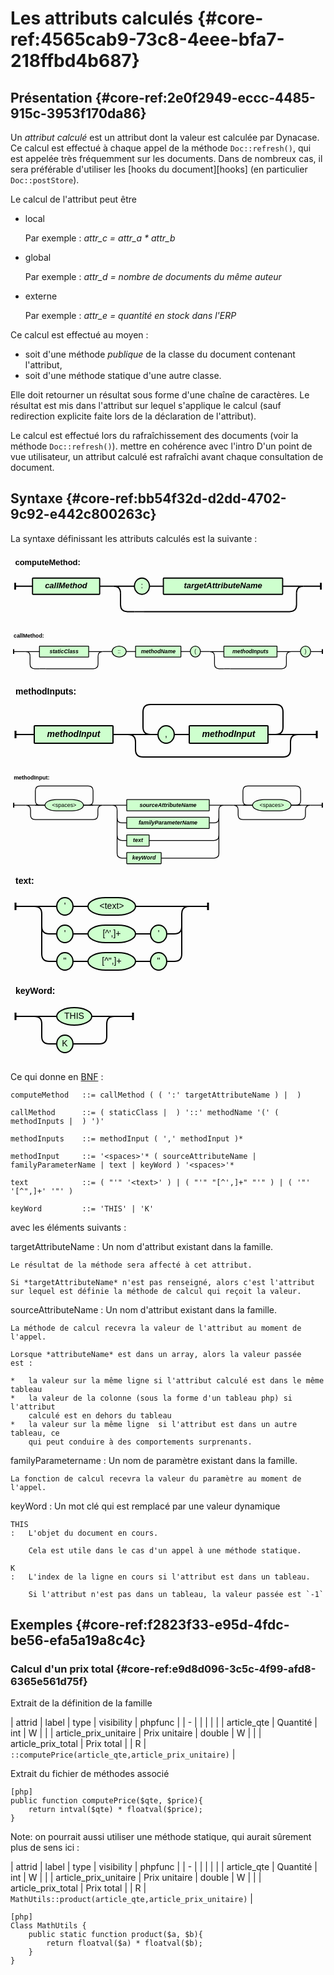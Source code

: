 # Les attributs calculés {#core-ref:4565cab9-73c8-4eee-bfa7-218ffbd4b687}
 
## Présentation {#core-ref:2e0f2949-eccc-4485-915c-3953f170da86}

Un *attribut calculé* est un attribut dont la valeur est calculée par Dynacase.
Ce calcul est effectué à chaque appel de la méthode `Doc::refresh()`, qui est
appelée très fréquemment sur les documents. Dans de nombreux cas, il sera
préférable d'utiliser les [hooks du document][hooks] (en particulier
`Doc::postStore`).

Le calcul de l'attribut peut être

*   local
    
    Par exemple : *attr_c = attr_a * attr_b*

*   global
    
    Par exemple : *attr_d = nombre de documents du même auteur*

*   externe
    
    Par exemple : *attr_e = quantité en stock dans l'ERP*

Ce calcul est effectué au moyen :

*   soit d'une méthode *publique* de la classe du document contenant l'attribut,
*   soit d'une méthode statique d'une autre classe.

Elle doit retourner un résultat sous forme d'une chaîne de caractères.
Le résultat est mis dans l'attribut sur lequel s'applique le calcul
(sauf redirection explicite faite lors de la déclaration de l'attribut).

Le calcul est effectué lors du rafraîchissement des documents (voir la méthode `Doc::refresh()`). <span class="fixme" data-assignedto="MCO">mettre en cohérence avec l'intro</span>
D'un point de vue utilisateur, un attribut calculé est rafraîchi avant chaque consultation de document.

## Syntaxe {#core-ref:bb54f32d-d2dd-4702-9c92-e442c800263c}

La syntaxe définissant les attributs calculés est la suivante :

<div class="grammar">

<svg width="544" height="132" viewBox="-8 -58 544 132 " xmlns="http://www.w3.org/2000/svg" version="1.1">
<defs><style type="text/css">.terminal_rect{fill:rgb(206,255,206);stroke:black;stroke-width:2;}.terminal_text{fill:black;font-family:Verdana,Sans-serif;text-anchor:middle;font-size:14px;}.symbol_rect{fill:rgb(206,255,206);stroke:black;stroke-width:2;}.symbol_text{fill:black;font-family:Verdana,Sans-serif;font-weight:bold;font-style:italic;text-anchor:middle;font-size:14px;}.path{fill:none;stroke:black;stroke-width:2;}.rule_text{fill:black;font-family:Verdana,Sans-serif;font-weight:bold;font-size:14px;}.rule_path_edge{fill:none;stroke:black;stroke-width:3;}</style></defs>
<text class="rule_text" x="0" y="-36" >computeMethod:</text>
<rect class="symbol_rect" x="30" y="-14" width="116" height="28" rx="1" />
<text class="symbol_text" x="88" y="4" >callMethod</text>
<rect class="terminal_rect" x="206" y="-14" width="26" height="28" rx="28" />
<text class="terminal_text" x="219" y="4" >:</text>
<rect class="symbol_rect" x="256" y="-14" width="206" height="28" rx="1" />
<text class="symbol_text" x="359" y="4" >targetAttributeName</text>
<path class="path" d="M232 0 L256 0" />
<path class="path" d="M206 44 L222 44" />
<path class="path" d="M170 0 L206 0 M170 0 Q182 0 182 12 M498 0 L462 0 M498 0 Q486 0 486 12" />
<path class="path" d="M194 44 L206 44 M194 44 Q182 44 182 32 L182 12 M474 44 L222 44 M474 44 Q486 44 486 32 L486 12" />
<path class="path" d="M146 0 L170 0" />
<path class="path" d="M0 0 L30 0 M528 0 L498 0" />
<path class="rule_path_edge" d="M0 -6 L0 6 M528 -6 L528 6" />
</svg>

<svg width="806" height="132" viewBox="-8 -58 806 132 " xmlns="http://www.w3.org/2000/svg" version="1.1">
<defs><style type="text/css">.terminal_rect{fill:rgb(206,255,206);stroke:black;stroke-width:2;}.terminal_text{fill:black;font-family:Verdana,Sans-serif;text-anchor:middle;font-size:14px;}.symbol_rect{fill:rgb(206,255,206);stroke:black;stroke-width:2;}.symbol_text{fill:black;font-family:Verdana,Sans-serif;font-weight:bold;font-style:italic;text-anchor:middle;font-size:14px;}.path{fill:none;stroke:black;stroke-width:2;}.rule_text{fill:black;font-family:Verdana,Sans-serif;font-weight:bold;font-size:14px;}.rule_path_edge{fill:none;stroke:black;stroke-width:3;}</style></defs>
<text class="rule_text" x="0" y="-36" >callMethod:</text>
<rect class="symbol_rect" x="66" y="-14" width="126" height="28" rx="1" />
<text class="symbol_text" x="129" y="4" >staticClass</text>
<path class="path" d="M66 44 L82 44" />
<path class="path" d="M30 0 L66 0 M30 0 Q42 0 42 12 M228 0 L192 0 M228 0 Q216 0 216 12" />
<path class="path" d="M54 44 L66 44 M54 44 Q42 44 42 32 L42 12 M204 44 L82 44 M204 44 Q216 44 216 32 L216 12" />
<rect class="terminal_rect" x="252" y="-14" width="36" height="28" rx="28" />
<text class="terminal_text" x="270" y="4" >::</text>
<rect class="symbol_rect" x="312" y="-14" width="116" height="28" rx="1" />
<text class="symbol_text" x="370" y="4" >methodName</text>
<rect class="terminal_rect" x="452" y="-14" width="26" height="28" rx="28" />
<text class="terminal_text" x="465" y="4" >(</text>
<rect class="symbol_rect" x="538" y="-14" width="136" height="28" rx="1" />
<text class="symbol_text" x="606" y="4" >methodInputs</text>
<path class="path" d="M538 44 L554 44" />
<path class="path" d="M502 0 L538 0 M502 0 Q514 0 514 12 M710 0 L674 0 M710 0 Q698 0 698 12" />
<path class="path" d="M526 44 L538 44 M526 44 Q514 44 514 32 L514 12 M686 44 L554 44 M686 44 Q698 44 698 32 L698 12" />
<rect class="terminal_rect" x="734" y="-14" width="26" height="28" rx="28" />
<text class="terminal_text" x="747" y="4" >)</text>
<path class="path" d="M228 0 L252 0" />
<path class="path" d="M288 0 L312 0" />
<path class="path" d="M428 0 L452 0" />
<path class="path" d="M478 0 L502 0" />
<path class="path" d="M710 0 L734 0" />
<path class="path" d="M0 0 L30 0 M790 0 L760 0" />
<path class="rule_path_edge" d="M0 -6 L0 6 M790 -6 L790 6" />
</svg>

<svg width="498" height="144" viewBox="-8 -86 498 144 " xmlns="http://www.w3.org/2000/svg" version="1.1">
<defs><style type="text/css">.terminal_rect{fill:rgb(206,255,206);stroke:black;stroke-width:2;}.terminal_text{fill:black;font-family:Verdana,Sans-serif;text-anchor:middle;font-size:14px;}.symbol_rect{fill:rgb(206,255,206);stroke:black;stroke-width:2;}.symbol_text{fill:black;font-family:Verdana,Sans-serif;font-weight:bold;font-style:italic;text-anchor:middle;font-size:14px;}.path{fill:none;stroke:black;stroke-width:2;}.rule_text{fill:black;font-family:Verdana,Sans-serif;font-weight:bold;font-size:14px;}.rule_path_edge{fill:none;stroke:black;stroke-width:3;}</style></defs>
<text class="rule_text" x="0" y="-64" >methodInputs:</text>
<rect class="symbol_rect" x="30" y="-14" width="126" height="28" rx="1" />
<text class="symbol_text" x="93" y="4" >methodInput</text>
<rect class="terminal_rect" x="228" y="-14" width="26" height="28" rx="28" />
<text class="terminal_text" x="241" y="4" >,</text>
<rect class="symbol_rect" x="278" y="-14" width="126" height="28" rx="1" />
<text class="symbol_text" x="341" y="4" >methodInput</text>
<path class="path" d="M254 0 L278 0" />
<path class="path" d="M228 0 L204 0 M216 0 Q204 0 204 -12 L204 -36 Q204 -48 216 -48 L416 -48 Q428 -48 428 -36 L428 -12 Q428 0 416 0 L404 0 L428 0" />
<path class="path" d="M228 0 L180 0 Q192 0 192 12 L192 24 Q192 36 204 36 L428 36 Q440 36 440 24 L440 12 Q440 0 452 0 L404 0 M180 0 L204 0 M428 0 L452 0" />
<path class="path" d="M156 0 L180 0" />
<path class="path" d="M0 0 L30 0 M482 0 L452 0" />
<path class="rule_path_edge" d="M0 -6 L0 6 M482 -6 L482 6" />
</svg>

<svg width="786" height="248" viewBox="-8 -86 786 248 " xmlns="http://www.w3.org/2000/svg" version="1.1">
<defs><style type="text/css">.terminal_rect{fill:rgb(206,255,206);stroke:black;stroke-width:2;}.terminal_text{fill:black;font-family:Verdana,Sans-serif;text-anchor:middle;font-size:14px;}.symbol_rect{fill:rgb(206,255,206);stroke:black;stroke-width:2;}.symbol_text{fill:black;font-family:Verdana,Sans-serif;font-weight:bold;font-style:italic;text-anchor:middle;font-size:14px;}.path{fill:none;stroke:black;stroke-width:2;}.rule_text{fill:black;font-family:Verdana,Sans-serif;font-weight:bold;font-size:14px;}.rule_path_edge{fill:none;stroke:black;stroke-width:3;}</style></defs>
<text class="rule_text" x="0" y="-64" >methodInput:</text>
<rect class="terminal_rect" x="78" y="-14" width="96" height="28" rx="28" />
<text class="terminal_text" x="126" y="4" >&lt;spaces&gt;</text>
<path class="path" d="M78 0 L54 0 M66 0 Q54 0 54 -12 L54 -36 Q54 -48 66 -48 L186 -48 Q198 -48 198 -36 L198 -12 Q198 0 186 0 L174 0 L198 0" />
<path class="path" d="M78 0 L30 0 Q42 0 42 12 L42 24 Q42 36 54 36 L198 36 Q210 36 210 24 L210 12 Q210 0 222 0 L174 0 M30 0 L54 0 M198 0 L222 0" />
<rect class="symbol_rect" x="282" y="-14" width="206" height="28" rx="1" />
<text class="symbol_text" x="385" y="4" >sourceAttributeName</text>
<rect class="symbol_rect" x="282" y="30" width="206" height="28" rx="1" />
<text class="symbol_text" x="385" y="48" >familyParameterName</text>
<rect class="symbol_rect" x="282" y="74" width="56" height="28" rx="1" />
<text class="symbol_text" x="310" y="92" >text</text>
<rect class="symbol_rect" x="282" y="118" width="86" height="28" rx="1" />
<text class="symbol_text" x="325" y="136" >keyWord</text>
<path class="path" d="M246 0 L282 0 M246 0 Q258 0 258 12 M524 0 L488 0 M524 0 Q512 0 512 12" />
<path class="path" d="M270 44 L282 44 M270 44 Q258 44 258 32 L258 12 M500 44 L488 44 M500 44 Q512 44 512 32 L512 12" />
<path class="path" d="M270 88 L282 88 M270 88 Q258 88 258 76 L258 32 M500 88 L338 88 M500 88 Q512 88 512 76 L512 32" />
<path class="path" d="M270 132 L282 132 M270 132 Q258 132 258 120 L258 76 M500 132 L368 132 M500 132 Q512 132 512 120 L512 76" />
<rect class="terminal_rect" x="596" y="-14" width="96" height="28" rx="28" />
<text class="terminal_text" x="644" y="4" >&lt;spaces&gt;</text>
<path class="path" d="M596 0 L572 0 M584 0 Q572 0 572 -12 L572 -36 Q572 -48 584 -48 L704 -48 Q716 -48 716 -36 L716 -12 Q716 0 704 0 L692 0 L716 0" />
<path class="path" d="M596 0 L548 0 Q560 0 560 12 L560 24 Q560 36 572 36 L716 36 Q728 36 728 24 L728 12 Q728 0 740 0 L692 0 M548 0 L572 0 M716 0 L740 0" />
<path class="path" d="M222 0 L246 0" />
<path class="path" d="M524 0 L548 0" />
<path class="path" d="M0 0 L30 0 M770 0 L740 0" />
<path class="rule_path_edge" d="M0 -6 L0 6 M770 -6 L770 6" />
</svg>

<svg width="324" height="176" viewBox="-8 -58 324 176 " xmlns="http://www.w3.org/2000/svg" version="1.1">
<defs><style type="text/css">.terminal_rect{fill:rgb(206,255,206);stroke:black;stroke-width:2;}.terminal_text{fill:black;font-family:Verdana,Sans-serif;text-anchor:middle;font-size:14px;}.symbol_rect{fill:rgb(206,255,206);stroke:black;stroke-width:2;}.symbol_text{fill:black;font-family:Verdana,Sans-serif;font-weight:bold;font-style:italic;text-anchor:middle;font-size:14px;}.path{fill:none;stroke:black;stroke-width:2;}.rule_text{fill:black;font-family:Verdana,Sans-serif;font-weight:bold;font-size:14px;}.rule_path_edge{fill:none;stroke:black;stroke-width:3;}</style></defs>
<text class="rule_text" x="0" y="-36" >text:</text>
<rect class="terminal_rect" x="66" y="-14" width="26" height="28" rx="28" />
<text class="terminal_text" x="79" y="4" >&apos;</text>
<rect class="terminal_rect" x="116" y="-14" width="76" height="28" rx="28" />
<text class="terminal_text" x="154" y="4" >&lt;text&gt;</text>
<path class="path" d="M92 0 L116 0" />
<rect class="terminal_rect" x="66" y="30" width="26" height="28" rx="28" />
<text class="terminal_text" x="79" y="48" >&apos;</text>
<rect class="terminal_rect" x="116" y="30" width="76" height="28" rx="28" />
<text class="terminal_text" x="154" y="48" >[^&apos;,]+</text>
<rect class="terminal_rect" x="216" y="30" width="26" height="28" rx="28" />
<text class="terminal_text" x="229" y="48" >&apos;</text>
<path class="path" d="M92 44 L116 44" />
<path class="path" d="M192 44 L216 44" />
<rect class="terminal_rect" x="66" y="74" width="26" height="28" rx="28" />
<text class="terminal_text" x="79" y="92" >&quot;</text>
<rect class="terminal_rect" x="116" y="74" width="76" height="28" rx="28" />
<text class="terminal_text" x="154" y="92" >[^&quot;,]+</text>
<rect class="terminal_rect" x="216" y="74" width="26" height="28" rx="28" />
<text class="terminal_text" x="229" y="92" >&quot;</text>
<path class="path" d="M92 88 L116 88" />
<path class="path" d="M192 88 L216 88" />
<path class="path" d="M30 0 L66 0 M30 0 Q42 0 42 12 M278 0 L192 0 M278 0 Q266 0 266 12" />
<path class="path" d="M54 44 L66 44 M54 44 Q42 44 42 32 L42 12 M254 44 L242 44 M254 44 Q266 44 266 32 L266 12" />
<path class="path" d="M54 88 L66 88 M54 88 Q42 88 42 76 L42 32 M254 88 L242 88 M254 88 Q266 88 266 76 L266 32" />
<path class="path" d="M0 0 L30 0 M308 0 L278 0" />
<path class="rule_path_edge" d="M0 -6 L0 6 M308 -6 L308 6" />
</svg>

<svg width="204" height="132" viewBox="-8 -58 204 132 " xmlns="http://www.w3.org/2000/svg" version="1.1">
<defs><style type="text/css">.terminal_rect{fill:rgb(206,255,206);stroke:black;stroke-width:2;}.terminal_text{fill:black;font-family:Verdana,Sans-serif;text-anchor:middle;font-size:14px;}.symbol_rect{fill:rgb(206,255,206);stroke:black;stroke-width:2;}.symbol_text{fill:black;font-family:Verdana,Sans-serif;font-weight:bold;font-style:italic;text-anchor:middle;font-size:14px;}.path{fill:none;stroke:black;stroke-width:2;}.rule_text{fill:black;font-family:Verdana,Sans-serif;font-weight:bold;font-size:14px;}.rule_path_edge{fill:none;stroke:black;stroke-width:3;}</style></defs>
<text class="rule_text" x="0" y="-36" >keyWord:</text>
<rect class="terminal_rect" x="66" y="-14" width="56" height="28" rx="28" />
<text class="terminal_text" x="94" y="4" >THIS</text>
<rect class="terminal_rect" x="66" y="30" width="26" height="28" rx="28" />
<text class="terminal_text" x="79" y="48" >K</text>
<path class="path" d="M30 0 L66 0 M30 0 Q42 0 42 12 M158 0 L122 0 M158 0 Q146 0 146 12" />
<path class="path" d="M54 44 L66 44 M54 44 Q42 44 42 32 L42 12 M134 44 L92 44 M134 44 Q146 44 146 32 L146 12" />
<path class="path" d="M0 0 L30 0 M188 0 L158 0" />
<path class="rule_path_edge" d="M0 -6 L0 6 M188 -6 L188 6" />
</svg>

</div>

Ce qui donne en [BNF][WP_BNF] :

    computeMethod   ::= callMethod ( ( ':' targetAttributeName ) |  )
    
    callMethod      ::= ( staticClass |  ) '::' methodName '(' ( methodInputs |  ) ')'
    
    methodInputs    ::= methodInput ( ',' methodInput )*
    
    methodInput     ::= '<spaces>'* ( sourceAttributeName | familyParameterName | text | keyWord ) '<spaces>'*
    
    text            ::= ( "'" '<text>' ) | ( "'" "[^',]+" "'" ) | ( '"' '[^",]+' '"' )
    
    keyWord         ::= 'THIS' | 'K'

avec les éléments suivants :

targetAttributeName
:   Un nom d'attribut existant dans la famille.
    
    Le résultat de la méthode sera affecté à cet attribut.
    
    Si *targetAttributeName* n'est pas renseigné, alors c'est l'attribut
    sur lequel est définie la méthode de calcul qui reçoit la valeur.

sourceAttributeName
:   Un nom d'attribut existant dans la famille.
    
    La méthode de calcul recevra la valeur de l'attribut au moment de l'appel.
    
    Lorsque *attributeName* est dans un array, alors la valeur passée est :
    
    *   la valeur sur la même ligne si l'attribut calculé est dans le même tableau
    *   la valeur de la colonne (sous la forme d'un tableau php) si l'attribut
        calculé est en dehors du tableau
    *   la valeur sur la même ligne  si l'attribut est dans un autre tableau, ce
        qui peut conduire à des comportements surprenants.

familyParametername
:   Un nom de paramètre existant dans la famille.
    
    La fonction de calcul recevra la valeur du paramètre au moment de l'appel.

keyWord
:   Un mot clé qui est remplacé par une valeur dynamique
    
    THIS
    :   L'objet du document en cours.
        
        Cela est utile dans le cas d'un appel à une méthode statique.
    
    K
    :   L'index de la ligne en cours si l'attribut est dans un tableau.
        
        Si l'attribut n'est pas dans un tableau, la valeur passée est `-1`

## Exemples {#core-ref:f2823f33-e95d-4fdc-be56-efa5a19a8c4c}

### Calcul d'un prix total {#core-ref:e9d8d096-3c5c-4f99-afd8-6365e561d75f}

Extrait de la définition de la famille

| attrid                | label         | type   | visibility | phpfunc                                             |
| -                     |               |        |            |                                                     |
| article_qte           | Quantité      | int    | W          |                                                     |
| article_prix_unitaire | Prix unitaire | double | W          |                                                     |
| article_prix_total    | Prix total    |        | R          | `::computePrice(article_qte,article_prix_unitaire)` |



Extrait du fichier de méthodes associé

    [php]
    public function computePrice($qte, $price){
        return intval($qte) * floatval($price);
    }

Note: on pourrait aussi utiliser une méthode statique, qui aurait sûrement plus de sens ici :

| attrid                | label         | type   | visibility | phpfunc                                                 |
| -                     |               |        |            |                                                         |
| article_qte           | Quantité      | int    | W          |                                                         |
| article_prix_unitaire | Prix unitaire | double | W          |                                                         |
| article_prix_total    | Prix total    |        | R          | `MathUtils::product(article_qte,article_prix_unitaire)` |

    [php]
    Class MathUtils {
        public static function product($a, $b){
            return floatval($a) * floatval($b);
        }
    }

<!-- links -->
[WP_BNF]: http://fr.wikipedia.org/wiki/Backus_Naur_Form "Définition de la Forme de Backus-Naur sur Wikipedia"